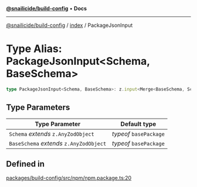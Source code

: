 [**@snailicide/build-config**](../../README.md) • **Docs**

---

[@snailicide/build-config](../../README.md) / [index](../README.md) / PackageJsonInput

# Type Alias: PackageJsonInput\<Schema, BaseSchema\>

```ts
type PackageJsonInput<Schema, BaseSchema>: z.input<Merge<BaseSchema, Schema>>;
```

## Type Parameters

| Type Parameter                          | Default type           |
| --------------------------------------- | ---------------------- |
| `Schema` _extends_ `z.AnyZodObject`     | _typeof_ `basePackage` |
| `BaseSchema` _extends_ `z.AnyZodObject` | _typeof_ `basePackage` |

## Defined in

[packages/build-config/src/npm/npm.package.ts:20](https://github.com/gbtunney/snailicide-monorepo/blob/864f9979e97eb579a793bd06e883355f7bea5c52/packages/build-config/src/npm/npm.package.ts#L20)
